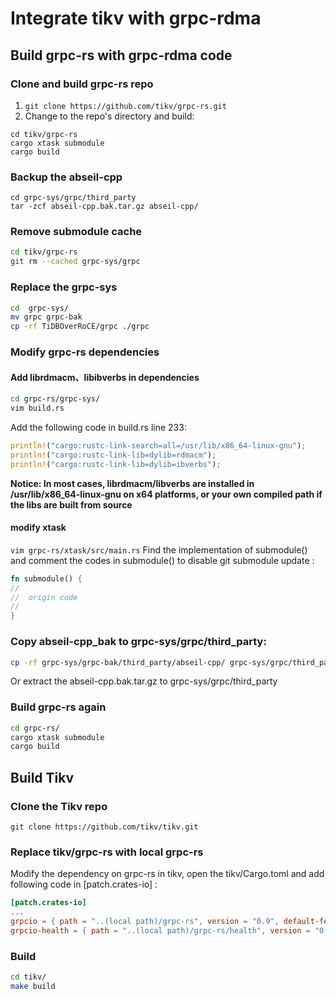# Integrate tikv with grpc-rdma
## Build grpc-rs with grpc-rdma code
###  Clone and build grpc-rs repo
1. `git clone https://github.com/tikv/grpc-rs.git`
2. Change to the repo's directory and build:
```shell
cd tikv/grpc-rs
cargo xtask submodule
cargo build
```
### Backup the abseil-cpp
```shell
cd grpc-sys/grpc/third_party
tar -zcf abseil-cpp.bak.tar.gz abseil-cpp/
```
### Remove submodule cache
```bash
cd tikv/grpc-rs
git rm --cached grpc-sys/grpc
```
### Replace the grpc-sys 
```bash
cd  grpc-sys/
mv grpc grpc-bak
cp -rf TiDBOverRoCE/grpc ./grpc
```
### Modify grpc-rs dependencies
#### Add librdmacm、libibverbs in dependencies
```bash
cd grpc-rs/grpc-sys/
vim build.rs
```
Add the following code in build.rs line 233:
```rust
println!("cargo:rustc-link-search=all=/usr/lib/x86_64-linux-gnu");
println!("cargo:rustc-link-lib=dylib=rdmacm");
println!("cargo:rustc-link-lib=dylib=ibverbs");
```
**Notice: In most cases, librdmacm/libverbs are installed in /usr/lib/x86_64-linux-gnu on x64 platforms, or your own compiled path if the libs are built from source**

#### modify xtask
`vim grpc-rs/xtask/src/main.rs`
Find the implementation of submodule() and comment the codes in submodule() to disable git submodule update :

```rust
fn submodule() {
//
//	origin code
//
}
```
### Copy abseil-cpp_bak to grpc-sys/grpc/third_party:
```bash
cp -rf grpc-sys/grpc-bak/third_party/abseil-cpp/ grpc-sys/grpc/third_party
```
Or extract the abseil-cpp.bak.tar.gz to grpc-sys/grpc/third_party

### Build grpc-rs again
```bash
cd grpc-rs/
cargo xtask submodule
cargo build
```

## Build Tikv
### Clone the Tikv repo
`git clone https://github.com/tikv/tikv.git`

### Replace tikv/grpc-rs with local grpc-rs
Modify the dependency on grpc-rs in tikv, open the tikv/Cargo.toml and add following code in [patch.crates-io] :
```toml
[patch.crates-io]
...
grpcio = { path = "..(local path)/grpc-rs", version = "0.9", default-features = false, features = ["openssl-vendored"]}
grpcio-health = { path = "..(local path)/grpc-rs/health", version = "0.9", default-features = false}
```
### Build 
```bash
cd tikv/
make build
```